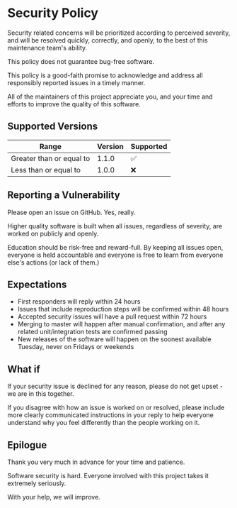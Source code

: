# Security Policy

Security related concerns will be prioritized according to perceived severity, and will be resolved quickly, correctly, and openly, to the best of this maintenance team's ability.

This policy does not guarantee bug-free software.

This policy is a good-faith promise to acknowledge and address all responsibly reported issues in a timely manner.

All of the maintainers of this project appreciate you, and your time and efforts to improve the quality of this software.

## Supported Versions

| Range                    | Version | Supported          |
| -------------------------| ------- | ------------------ |
| Greater than or equal to | 1.1.0   | :white_check_mark: |
| Less than or equal to    | 1.0.0   | :x:                |

## Reporting a Vulnerability

Please open an issue on GitHub. Yes, really.

Higher quality software is built when all issues, regardless of severity, are worked on publicly and openly.

Education should be risk-free and reward-full. By keeping all issues open, everyone is held accountable and everyone is free to learn from everyone else's actions (or lack of them.)

## Expectations

* First responders will reply within 24 hours
* Issues that include reproduction steps will be confirmed within 48 hours
* Accepted security issues will have a pull request within 72 hours
* Merging to master will happen after manual confirmation, and after any related unit/integration tests are confirmed passing
* New releases of the software will happen on the soonest available Tuesday, never on Fridays or weekends

## What if

If your security issue is declined for any reason, please do not get upset - we are in this together.

If you disagree with how an issue is worked on or resolved, please include more clearly communicated instructions in your reply to help everyone understand why you feel differently than the people working on it.

## Epilogue

Thank you very much in advance for your time and patience.

Software security is hard. Everyone involved with this project takes it extremely seriously.

With your help, we will improve.
